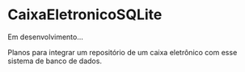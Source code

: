 # CaixaEletronicoSQLite
 Em desenvolvimento...

Planos para integrar um repositório de um caixa eletrônico com esse sistema de banco de dados.

